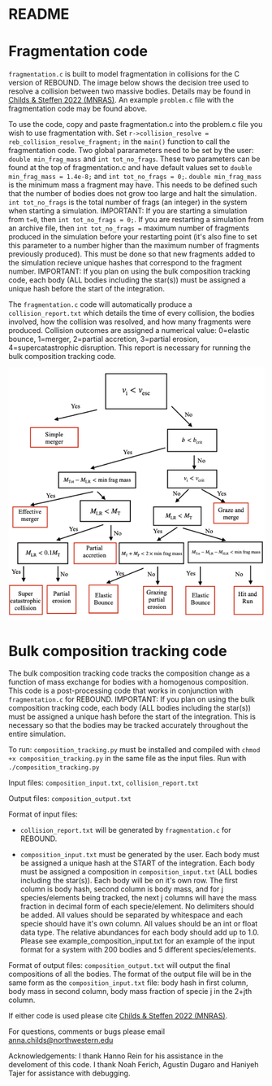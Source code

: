 # README

# Fragmentation code
	
`fragmentation.c` is built to model fragmentation in collisions for the C version of REBOUND.  The image below shows the decision tree used to resolve a collision between two massive bodies.  Details may be found in [Childs & Steffen 2022 (MNRAS)](https://watermark.silverchair.com/stac158.pdf?token=AQECAHi208BE49Ooan9kkhW_Ercy7Dm3ZL_9Cf3qfKAc485ysgAAA1YwggNSBgkqhkiG9w0BBwagggNDMIIDPwIBADCCAzgGCSqGSIb3DQEHATAeBglghkgBZQMEAS4wEQQMnL4Yznxh63A6av_WAgEQgIIDCfds3lkvab_I3hziUliJtsoYCnIMeZJXjW_W6tyvEKBMuc1FnqNLhrPgsg9sLnXdD8hrMzbBRFEVnXUjMY0LLM4IcJARStH-Yi33MA1BUHFREei99LVZqBKlB-cM9-Y3LEtuNQAUVlB-2txAK-RvneguwQMmDv8vlhaSf4gJbxuELOTbEVBfYcvQKGlevo7QEQyp7nND9hrUTX0oPMxYhn7BKc5pdRD79obahvyuhW85Ddu4AjakAJnJglqiriHxXC3otc1p5AGa_Skx6VAMPpM4sr0lRs2h74--sXtNLV-BOgqeVI7tKsgtx1HnqNlgLM49Q8gC17cQ-mkZhmbolftyzoGyb4M2WT9ErOUh0aIMcjXaLazrfG9cH5jFWqLGIrk5rWmVVTggDInrcjTFTrwYaDC82dSGsPCNt_GtKzCiMu45rCpqxkd7nCy8ciJXjixsl1XpBYJCKpocFR1tPWirVbEc5jZu-hdj3a3lekrWfzCnUGDR3uWcpy-ci64HZNYJj7IWCTTZpkTSsTbZ7rB1pADVi0irhqHvrg1pMfWwwmpTS1CRKoKpyTaarolRDUmSwyl2k29oHniRmiFXlVx370hxdZWl1djdpK-4XTmSMdjTQIFm7g9RnAuNyrC8yFkZnQ-hd9NFpyn1rRXeNBf3gXlm5q1A474xpj_M5RnH0YgELnMSHBCNRt8aCAfR7SyEuPbqe-drRgMuc3qXKI03MUj1MJqgvXDQNWVU-1xPAhsOiLc4eIzjLCw2pF-sjhOV1c_aCT9WH2UTVT8tGWONZU4pZlklOnz7W6gBB4JaUeQyKFZxiRKxn4u3h6vGLxpE3ZEvtCfbjnCrfeNCqly9vDGcmHOXtwODxKWrpnpBZDB0aGDWvy5rHS6WWkAB0dG93ydX1_jbPgNCT8z5EmV78gCpoAV-zzPkkmN7fBupraF3raOPn4Qb9er_VDiR1igdFyTgHSRiA4b3a_VaaiDeyPrycojZvD2Voqx2ij1NlKCQ-FJTyq6IIdAYkIN5u9EgnKRsEDkKrw).  An example `problem.c` file with the fragmentation code may be found above.
 
To use the code, copy and paste fragmentation.c into the problem.c file you wish to use fragmentation with.  Set `r->collision_resolve = reb_collision_resolve_fragment;` in the `main()` function to call the fragmentation code.  Two global pararameters need to be set by the user: `double min_frag_mass` and `int tot_no_frags`.  These two parameters can be found at the top of fragmentation.c and have default values set to `double min_frag_mass = 1.4e-8;` and `int tot_no_frags = 0;`.  `double min_frag_mass` is the minimum mass a fragment may have.  This needs to be defined such that the number of bodies does not grow too large and halt the simulation.  `int tot_no_frags` is the total number of frags (an integer) in the system when starting a simulation.  IMPORTANT: If you are starting a simulation from `t=0`, then `int tot_no_frags = 0;`.  If you are restarting a simulation from an archive file, then `int tot_no_frags =` maximum number of fragments produced in the simulation before your restarting point (it's also fine to set this parameter to a number higher than the maximum number of fragments previously produced).  This must be done so that new fragments added to the simulation recieve unique hashes that correspond to the fragment number.  IMPORTANT: If you plan on using the bulk composition tracking code, each body (ALL bodies including the star(s)) must be assigned a unique hash before the start of the integration.

The `fragmentation.c` code will automatically produce a `collision_report.txt` which details the time of every collision, the bodies involved, how the collision was resolved, and how many fragments were produced.  Collision outcomes are assigned a numerical value: 0=elastic bounce, 1=merger, 2=partial accretion, 3=partial erosion, 4=supercatastrophic disruption.  This report is necessary for running the bulk composition tracking code.

![alt text](Decisiontree.png)

# Bulk composition tracking code

The bulk composition tracking code tracks the composition change as a function of mass exchange for bodies with a homogenous composition.  This code is a post-processing code that works in conjunction with `fragmentation.c` for REBOUND.  IMPORTANT: If you plan on using the bulk composition tracking code, each body (ALL bodies including the star(s)) must be assigned a unique hash before the start of the integration.  This is necessary so that the bodies may be tracked accurately throughout the entire simulation.

To run: `composition_tracking.py` must be installed and compiled with `chmod +x composition_tracking.py` in the same file as the input files.  Run with `./composition_tracking.py`

Input files: `composition_input.txt`, `collision_report.txt`

Output files: `composition_output.txt`

Format of input files:

- `collision_report.txt` will be generated by `fragmentation.c` for REBOUND.

- `composition_input.txt` must be generated by the user.  Each body must be assigned a unique hash at the START of the integration.  Each body must be assigned a composition in `composition_input.txt` (ALL bodies including the star(s)). Each body will be on it's own row.  The first column is body hash, second column is body mass, and for j species/elements being tracked, the next j columns will have the mass fraction in decimal form of each specie/element.  No delimiters should be added.  All values should be separated by whitespace and each specie should have it's own column.  All values should be an int or float data type.  The relative abundances for each body should add up to 1.0. Please see example_composition_input.txt for an example of the input format for a system with 200 bodies and 5 different species/elements.

Format of output files:
	`composition_output.txt` will output the final compositions of all the bodies.  The format of the output file will be in the same form as the `composition_input.txt` file: body hash in first column, body mass in second column, body mass fraction of specie j in the 2+jth column.
  
 If either code is used please cite [Childs & Steffen 2022 (MNRAS)](https://watermark.silverchair.com/stac158.pdf?token=AQECAHi208BE49Ooan9kkhW_Ercy7Dm3ZL_9Cf3qfKAc485ysgAAA1YwggNSBgkqhkiG9w0BBwagggNDMIIDPwIBADCCAzgGCSqGSIb3DQEHATAeBglghkgBZQMEAS4wEQQMnL4Yznxh63A6av_WAgEQgIIDCfds3lkvab_I3hziUliJtsoYCnIMeZJXjW_W6tyvEKBMuc1FnqNLhrPgsg9sLnXdD8hrMzbBRFEVnXUjMY0LLM4IcJARStH-Yi33MA1BUHFREei99LVZqBKlB-cM9-Y3LEtuNQAUVlB-2txAK-RvneguwQMmDv8vlhaSf4gJbxuELOTbEVBfYcvQKGlevo7QEQyp7nND9hrUTX0oPMxYhn7BKc5pdRD79obahvyuhW85Ddu4AjakAJnJglqiriHxXC3otc1p5AGa_Skx6VAMPpM4sr0lRs2h74--sXtNLV-BOgqeVI7tKsgtx1HnqNlgLM49Q8gC17cQ-mkZhmbolftyzoGyb4M2WT9ErOUh0aIMcjXaLazrfG9cH5jFWqLGIrk5rWmVVTggDInrcjTFTrwYaDC82dSGsPCNt_GtKzCiMu45rCpqxkd7nCy8ciJXjixsl1XpBYJCKpocFR1tPWirVbEc5jZu-hdj3a3lekrWfzCnUGDR3uWcpy-ci64HZNYJj7IWCTTZpkTSsTbZ7rB1pADVi0irhqHvrg1pMfWwwmpTS1CRKoKpyTaarolRDUmSwyl2k29oHniRmiFXlVx370hxdZWl1djdpK-4XTmSMdjTQIFm7g9RnAuNyrC8yFkZnQ-hd9NFpyn1rRXeNBf3gXlm5q1A474xpj_M5RnH0YgELnMSHBCNRt8aCAfR7SyEuPbqe-drRgMuc3qXKI03MUj1MJqgvXDQNWVU-1xPAhsOiLc4eIzjLCw2pF-sjhOV1c_aCT9WH2UTVT8tGWONZU4pZlklOnz7W6gBB4JaUeQyKFZxiRKxn4u3h6vGLxpE3ZEvtCfbjnCrfeNCqly9vDGcmHOXtwODxKWrpnpBZDB0aGDWvy5rHS6WWkAB0dG93ydX1_jbPgNCT8z5EmV78gCpoAV-zzPkkmN7fBupraF3raOPn4Qb9er_VDiR1igdFyTgHSRiA4b3a_VaaiDeyPrycojZvD2Voqx2ij1NlKCQ-FJTyq6IIdAYkIN5u9EgnKRsEDkKrw).
 
 For questions, comments or bugs please email anna.childs@northwestern.edu

Acknowledgements:
I thank Hanno Rein for his assistance in the develoment of this code.  I thank Noah Ferich, Agustín Dugaro and Haniyeh Tajer for assistance with debugging.
	
